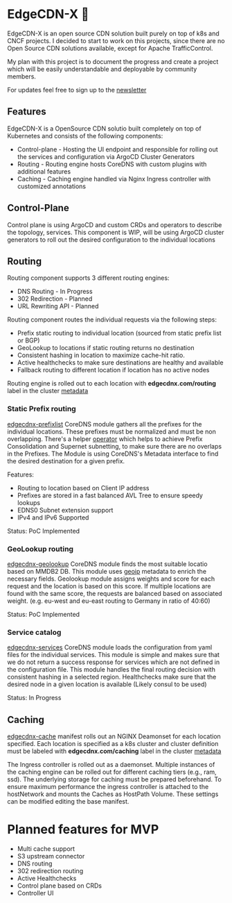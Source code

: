 # EdgeCDN-X 👋
EdgeCDN-X is an open source CDN solution built purely on top of k8s and CNCF projects. 
I decided to start to work on this projects, since there are no Open Source CDN solutions available, except for Apache TrafficControl.

My plan with this project is to document the progress and create a project which will be easily understandable and deployable by community members.

For updates feel free to sign up to the [newsletter](https://mailing.edgecdnx.com/subscription/form)

## Features
EdgeCDN-X is a OpenSource CDN solutio built completely on top of Kubernetes and consists of the following components:
* Control-plane - Hosting the UI endpoint and responsible for rolling out the services and configuration via ArgoCD Cluster Generators
* Routing - Routing engine hosts CoreDNS with custom plugins with additional features
* Caching - Caching engine handled via Nginx Ingress controller with customized annotations

## Control-Plane
Control plane is using ArgoCD and custom CRDs and operators to describe the topology, services. This component is WIP, will be using ArgoCD cluster generators to roll out the desired configuration to the individual locations

## Routing
Routing component supports 3 different routing engines:
* DNS Routing - In Progress
* 302 Redirection - Planned
* URL Rewriting API - Planned

Routing component routes the individual requests via the following steps:
* Prefix static routing to individual location (sourced from static prefix list or BGP)
* GeoLookup to locations if static routing returns no destination
* Consistent hashing in location to maximize cache-hit ratio.
* Active healthchecks to make sure destinations are healthy and available
* Fallback routing to different location if location has no active nodes

Routing engine is rolled out to each location with **edgecdnx.com/routing** label in the cluster [metadata](https://argo-cd.readthedocs.io/en/stable/operator-manual/applicationset/Generators-Cluster/)

### Static Prefix routing
[edgecdnx-prefixlist](https://github.com/EdgeCDN-X/edgecdnx-prefixlist) CoreDNS module gathers all the prefixes for the individual locations. These prefixes must be normalized and must be non overlapping. There's a helper [operator](https://github.com/EdgeCDN-X/prefixlist-controller) which helps to achieve Prefix Consolidation and Supernet subnetting, to make sure there are no overlaps in the Prefixes. The Module is using CoreDNS's Metadata interface to find the desired destination for a given prefix.

Features:
* Routing to location based on Client IP address
* Prefixes are stored in a fast balanced AVL Tree to ensure speedy lookups
* EDNS0 Subnet extension support
* IPv4 and IPv6 Supported

Status: PoC Implemented

### GeoLookup routing
[edgecdnx-geolookup](https://github.com/EdgeCDN-X/edgecdnx-geolookup) CoreDNS module finds the most suitable locatio based on MMDB2 DB. This module uses [geoip](https://coredns.io/plugins/geoip/) metadata to enrich the necessary fields.
Geolookup module assigns weights and score for each request and the location is based on this score. If multiple locations are found with the same score, the requests are balanced based on associated weight. (e.g. eu-west and eu-east routing to Germany in ratio of 40:60)


Status: PoC Implemented

### Service catalog
[edgecdnx-services](https://github.com/EdgeCDN-X/edgecdnx-services) CoreDNS module loads the configuration from yaml files for the individual services. This module is simple and makes sure that we do not return a success response for services which are not defined in the configuration file. This module handles the final routing decision with consistent hashing in a selected region. Healthchecks make sure that the desired node in a given location is available (Likely consul to be used)

Status: In Progress

## Caching
[edgecdnx-cache](https://github.com/EdgeCDN-X/bootstrap/blob/main/edgecdnx/edgecdnx-cache.yaml) manifest rolls out an NGINX Deamonset for each location specified. Each location is specified as a k8s cluster and cluster definition must be labeled with **edgecdnx.com/caching** label in the cluster [metadata](https://argo-cd.readthedocs.io/en/stable/operator-manual/applicationset/Generators-Cluster/)

The Ingress controller is rolled out as a daemonset. Multiple instances of the caching engine can be rolled out for different caching tiers (e.g., ram, ssd). The underlying storage for caching must be prepared beforehand. To ensure maximum performance the ingress controller is attached to the hostNetwork and mounts the Caches as HostPath Volume. These settings can be modified editing the base manifest.



# Planned features for MVP
* Multi cache support
* S3 upstream connector
* DNS routing
* 302 redirection routing
* Active Healthchecks
* Control plane based on CRDs
* Controller UI
